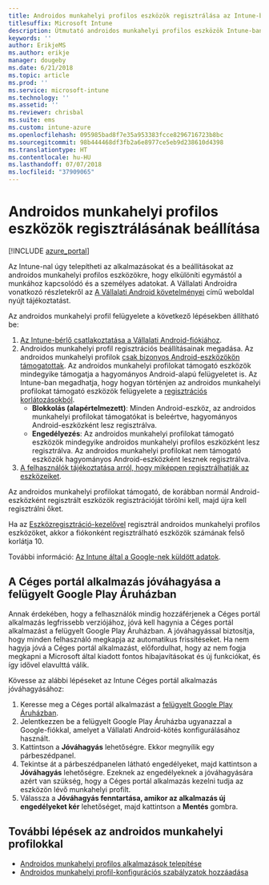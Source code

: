 ```yaml
---
title: Androidos munkahelyi profilos eszközök regisztrálása az Intune-ban
titlesuffix: Microsoft Intune
description: Útmutató androidos munkahelyi profilos eszközök Intune-ban történő regisztrálásához.
keywords: ''
author: ErikjeMS
ms.author: erikje
manager: dougeby
ms.date: 6/21/2018
ms.topic: article
ms.prod: ''
ms.service: microsoft-intune
ms.technology: ''
ms.assetid: ''
ms.reviewer: chrisbal
ms.suite: ems
ms.custom: intune-azure
ms.openlocfilehash: 095985bad8f7e35a953383fcce8296716723b8bc
ms.sourcegitcommit: 98b444468df3fb2a6e8977ce5eb9d238610d4398
ms.translationtype: HT
ms.contentlocale: hu-HU
ms.lasthandoff: 07/07/2018
ms.locfileid: "37909065"
---
```

# <a name="set-up-enrollment-of-android-work-profile-devices"></a>Androidos munkahelyi profilos eszközök regisztrálásának beállítása

[!INCLUDE [azure_portal](./includes/azure_portal.md)]

Az Intune-nal úgy telepítheti az alkalmazásokat és a beállításokat az androidos munkahelyi profilos eszközökre, hogy elkülöníti egymástól a munkához kapcsolódó és a személyes adatokat. A Vállalati Androidra vonatkozó részletekről az [A Vállalati Android követelményei](https://support.google.com/work/android/answer/6174145?hl=en&ref_topic=6151012) című weboldal nyújt tájékoztatást.

Az androidos munkahelyi profil felügyelete a következő lépésekben állítható be:

1. [Az Intune-bérlő csatlakoztatása a Vállalati Android-fiókjához](connect-intune-android-enterprise.md).
2. Androidos munkahelyi profil regisztrációs beállításainak megadása. Az androidos munkahelyi profilok [csak bizonyos Android-eszközökön támogatottak](https://support.google.com/work/android/answer/6174145?hl=en&ref_topic=6151012%20style=%22target=new_window%22). Az androidos munkahelyi profilokat támogató eszközök mindegyike támogatja a hagyományos Android-alapú felügyeletet is. Az Intune-ban megadhatja, hogy hogyan történjen az androidos munkahelyi profilokat támogató eszközök felügyelete a [regisztrációs korlátozásokból](enrollment-restrictions-set.md).
    - **Blokkolás (alapértelmezett)**: Minden Android-eszköz, az androidos munkahelyi profilokat támogatókat is beleértve, hagyományos Android-eszközként lesz regisztrálva.
    - **Engedélyezés**: Az androidos munkahelyi profilokat támogató eszközök mindegyike androidos munkahelyi profilos eszközként lesz regisztrálva. Az androidos munkahelyi profilokat nem támogató eszközök hagyományos Android-eszközként lesznek regisztrálva.
3. [A felhasználók tájékoztatása arról, hogy miképpen regisztrálhatják az eszközeiket](/intune-user-help/enroll-your-device-in-intune-android.md).


Az androidos munkahelyi profilokat támogató, de korábban normál Android-eszközként regisztrált eszközök regisztrációját törölni kell, majd újra kell regisztrálni őket.

Ha az [Eszközregisztráció-kezelővel](device-enrollment-manager-enroll.md) regisztrál androidos munkahelyi profilos eszközöket, akkor a fiókonként regisztrálható eszközök számának felső korlátja 10.

További információ: [Az Intune által a Google-nek küldött adatok](data-intune-sends-to-google.md).

## <a name="approve-the-company-portal-app-in-the-managed-google-play-store"></a>A Céges portál alkalmazás jóváhagyása a felügyelt Google Play Áruházban

Annak érdekében, hogy a felhasználók mindig hozzáférjenek a Céges portál alkalmazás legfrissebb verziójához, jóvá kell hagynia a Céges portál alkalmazást a felügyelt Google Play Áruházban. A jóváhagyással biztosítja, hogy minden felhasználó megkapja az automatikus frissítéseket. Ha nem hagyja jóvá a Céges portál alkalmazást, előfordulhat, hogy az nem fogja megkapni a Microsoft által kiadott fontos hibajavításokat és új funkciókat, és így idővel elavulttá válik.

Kövesse az alábbi lépéseket az Intune Céges portál alkalmazás jóváhagyásához:

1.  Keresse meg a Céges portál alkalmazást a [felügyelt Google Play Áruházban](https://play.google.com/work/apps/details?id=com.microsoft.windowsintune.companyportal).
2.  Jelentkezzen be a felügyelt Google Play Áruházba ugyanazzal a Google-fiókkal, amelyet a Vállalati Android-kötés konfigurálásához használt.
3.  Kattintson a **Jóváhagyás** lehetőségre. Ekkor megnyílik egy párbeszédpanel.
4.  Tekintse át a párbeszédpanelen látható engedélyeket, majd kattintson a **Jóváhagyás** lehetőségre. Ezeknek az engedélyeknek a jóváhagyására azért van szükség, hogy a Céges portál alkalmazás kezelni tudja az eszközön lévő munkahelyi profilt.
5.  Válassza a **Jóváhagyás fenntartása, amikor az alkalmazás új engedélyeket kér** lehetőséget, majd kattintson a **Mentés** gombra.

## <a name="next-steps-for-android-work-profiles"></a>További lépések az androidos munkahelyi profilokkal
- [Androidos munkahelyi profilos alkalmazások telepítése](store-apps-android.md)
- [Androidos munkahelyi profil-konfigurációs szabályzatok hozzáadása](device-profiles.md)